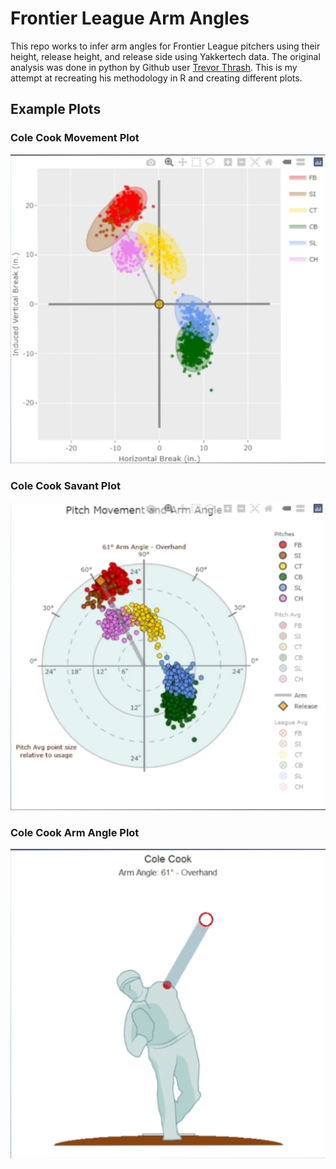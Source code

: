 # Frontier League Arm Angles

This repo works to infer arm angles for Frontier League pitchers using their height, release height, and release side using Yakkertech data. The original analysis was done in python by Github user [Trevor Thrash](https://github.com/trevorwthrash/armAngles). This is my attempt at recreating his methodology in R and creating different plots.

## Example Plots

### Cole Cook Movement Plot
![Cole Cook Movement Plot](example_plots/Cole_Cook_Movement.jpg)

### Cole Cook Savant Plot
![Cole Cook Savant Plot](example_plots/Cole_Cook_Savant.jpg)

### Cole Cook Arm Angle Plot
![Cole Cook Arm Angle Plot](example_plots/Cole_Cook_Arm_Angle.jpg)





